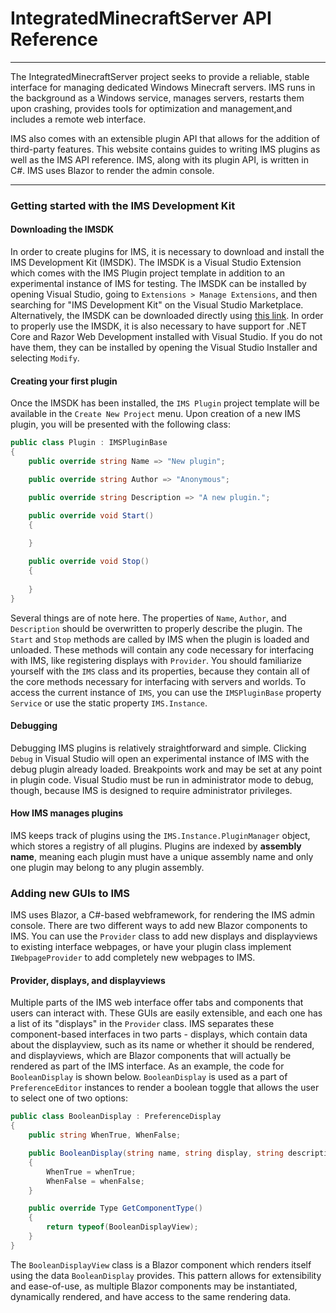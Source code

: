# IntegratedMinecraftServer API Reference
---
The IntegratedMinecraftServer project seeks to provide a reliable, stable interface for managing dedicated Windows Minecraft servers.
IMS runs in the background as a Windows service, manages servers, restarts them upon crashing,
provides tools for optimization and management,and includes a remote web interface.

IMS also comes with an extensible plugin API that allows for the addition of third-party features.  This website contains guides to writing IMS plugins as well as the IMS API reference.  IMS, along with its plugin API, is written in C#.  IMS uses Blazor to render the admin console.

---
### Getting started with the IMS Development Kit
#### Downloading the IMSDK
In order to create plugins for IMS, it is necessary to download and install the IMS Development Kit (IMSDK).  The IMSDK is a Visual Studio Extension which comes with the IMS Plugin project template in addition to an experimental instance of IMS for testing.  The IMSDK can be installed by opening Visual Studio, going to `Extensions > Manage Extensions`, and then searching for "IMS Development Kit" on the Visual Studio Marketplace.  Alternatively, the IMSDK can be downloaded directly using [this link](https://marketplace.visualstudio.com/items?itemName=DouglasDwyer.IMSDevelopmentKit).  In order to properly use the IMSDK, it is also necessary to have support for .NET Core and Razor Web Development installed with Visual Studio.  If you do not have them, they can be installed by opening the Visual Studio Installer and selecting `Modify`.
#### Creating your first plugin
Once the IMSDK has been installed, the `IMS Plugin` project template will be available in the `Create New Project` menu.  Upon creation of a new IMS plugin, you will be presented with the following class:
``` c#
public class Plugin : IMSPluginBase
{
    public override string Name => "New plugin";

    public override string Author => "Anonymous";

    public override string Description => "A new plugin.";

    public override void Start()
    {
            
    }

    public override void Stop()
    {
            
    }
}
```
Several things are of note here.  The properties of `Name`, `Author`, and `Description` should be overwritten to properly describe the plugin.  The `Start` and `Stop` methods are called by IMS when the plugin is loaded and unloaded.  These methods will contain any code necessary for interfacing with IMS, like registering displays with `Provider`.  You should familiarize yourself with the `IMS` class and its properties, because they contain all of the core methods necessary for interfacing with servers and worlds.  To access the current instance of `IMS`, you can use the `IMSPluginBase` property `Service` or use the static property `IMS.Instance`.
#### Debugging
Debugging IMS plugins is relatively straightforward and simple.  Clicking `Debug` in Visual Studio will open an experimental instance of IMS with the debug plugin already loaded.  Breakpoints work and may be set at any point in plugin code.  Visual Studio must be run in administrator mode to debug, though, because IMS is designed to require administrator privileges.
#### How IMS manages plugins
IMS keeps track of plugins using the `IMS.Instance.PluginManager` object, which stores a registry of all plugins.  Plugins are indexed by **assembly name**, meaning each plugin must have a unique assembly name and only one plugin may belong to any plugin assembly.
### Adding new GUIs to IMS
IMS uses Blazor, a C#-based webframework, for rendering the IMS admin console.  There are two different ways to add new Blazor components to IMS.  You can use the `Provider` class to add new displays and displayviews to existing interface webpages, or have your plugin class implement `IWebpageProvider` to add completely new webpages to IMS.
#### Provider, displays, and displayviews
Multiple parts of the IMS web interface offer tabs and components that users can interact with.  These GUIs are easily extensible, and each one has a list of its "displays" in the `Provider` class.  IMS separates these component-based interfaces in two parts - displays, which contain data about the displayview, such as its name or whether it should be rendered, and displayviews, which are Blazor components that will actually be rendered as part of the IMS interface.
As an example, the code for `BooleanDisplay` is shown below.  `BooleanDisplay` is used as a part of `PreferenceEditor` instances to render a boolean toggle that allows the user to select one of two options:
``` c#
public class BooleanDisplay : PreferenceDisplay
{
    public string WhenTrue, WhenFalse;

    public BooleanDisplay(string name, string display, string description, string whenTrue, string whenFalse) : base(name, display, description)
    {
        WhenTrue = whenTrue;
        WhenFalse = whenFalse;
    }

    public override Type GetComponentType()
    {
        return typeof(BooleanDisplayView);
    }
}
```
The `BooleanDisplayView` class is a Blazor component which renders itself using the data `BooleanDisplay` provides.  This pattern allows for extensibility and ease-of-use, as multiple Blazor components may be instantiated, dynamically rendered, and have access to the same rendering data.
